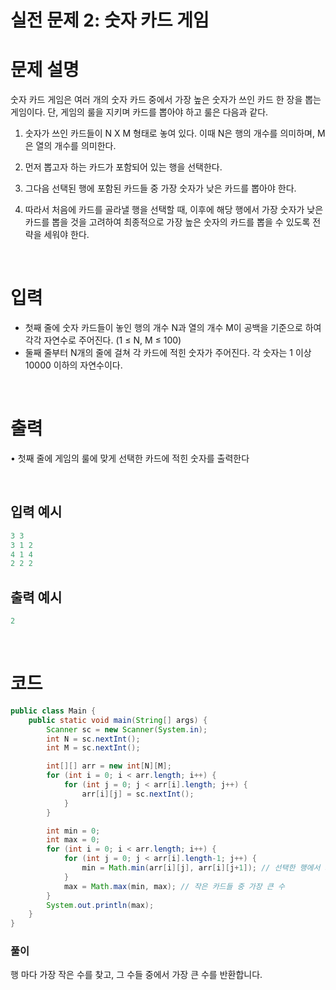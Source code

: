 # 실전 문제 2: 숫자 카드 게임
# 문제 설명

숫자 카드 게임은 여러 개의 숫자 카드 중에서 가장 높은 숫자가 쓰인 카드 한 장을 뽑는 게임이다. 단, 게임의 룰을 지키며 카드를 뽑아야 하고 룰은 다음과 같다.

1. 숫자가 쓰인 카드들이 N X M 형태로 놓여 있다. 이때 N은 행의 개수를 의미하며, M은 열의 개수를 의미한다.

2. 먼저 뽑고자 하는 카드가 포함되어 있는 행을 선택한다.

3. 그다음 선택된 행에 포함된 카드들 중 가장 숫자가 낮은 카드를 뽑아야 한다.

4. 따라서 처음에 카드를 골라낼 행을 선택할 때, 이후에 해당 행에서 가장 숫자가 낮은 카드를 뽑을 것을 고려하여 최종적으로 가장 높은 숫자의 카드를 뽑을 수 있도록 전략을 세워야 한다.

<br>

# 입력

- 첫째 줄에 숫자 카드들이 놓인 행의 개수 N과 열의 개수 M이 공백을 기준으로 하여 각각 자연수로 주어진다. (1 ≤ N, M ≤ 100)
- 둘째 줄부터 N개의 줄에 걸쳐 각 카드에 적힌 숫자가 주어진다. 각 숫자는 1 이상 10000 이하의 자연수이다.

<br>

# 출력

• 첫째 줄에 게임의 룰에 맞게 선택한 카드에 적힌 숫자를 출력한다

<br>

## 입력 예시

```java
3 3
3 1 2
4 1 4
2 2 2
```

## 출력 예시

```java
2
```

<br>

# 코드

```java
public class Main {
    public static void main(String[] args) {
        Scanner sc = new Scanner(System.in);
        int N = sc.nextInt();
        int M = sc.nextInt();

        int[][] arr = new int[N][M];
        for (int i = 0; i < arr.length; i++) {
            for (int j = 0; j < arr[i].length; j++) {
                arr[i][j] = sc.nextInt();
            }
        }

        int min = 0;
        int max = 0;
        for (int i = 0; i < arr.length; i++) {
            for (int j = 0; j < arr[i].length-1; j++) {
                min = Math.min(arr[i][j], arr[i][j+1]); // 선택한 행에서 가장 작은 카드
            }
            max = Math.max(min, max); // 작은 카드들 중 가장 큰 수
        }
        System.out.println(max);
    }
}
```

### 풀이
행 마다 가장 작은 수를 찾고, 그 수들 중에서 가장 큰 수를 반환합니다.
